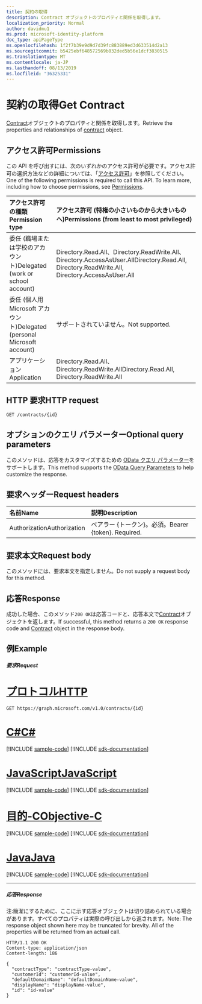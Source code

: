 ```yaml
---
title: 契約の取得
description: Contract オブジェクトのプロパティと関係を取得します。
localization_priority: Normal
author: davidmu1
ms.prod: microsoft-identity-platform
doc_type: apiPageType
ms.openlocfilehash: 1f2f7b39e9d9d7d39fc883889ed3d633514d2a13
ms.sourcegitcommit: b5425ebf648572569b032ded5b56e1dcf3830515
ms.translationtype: MT
ms.contentlocale: ja-JP
ms.lasthandoff: 08/13/2019
ms.locfileid: "36325331"
---
```

# <a name="get-contract"></a><span data-ttu-id="0108e-103">契約の取得</span><span class="sxs-lookup"><span data-stu-id="0108e-103">Get Contract</span></span>

<span data-ttu-id="0108e-104">[Contract](../resources/contract.md)オブジェクトのプロパティと関係を取得します。</span><span class="sxs-lookup"><span data-stu-id="0108e-104">Retrieve the properties and relationships of [contract](../resources/contract.md) object.</span></span>

## <a name="permissions"></a><span data-ttu-id="0108e-105">アクセス許可</span><span class="sxs-lookup"><span data-stu-id="0108e-105">Permissions</span></span>

<span data-ttu-id="0108e-p101">この API を呼び出すには、次のいずれかのアクセス許可が必要です。アクセス許可の選択方法などの詳細については、「[アクセス許可](/graph/permissions-reference)」を参照してください。</span><span class="sxs-lookup"><span data-stu-id="0108e-p101">One of the following permissions is required to call this API. To learn more, including how to choose permissions, see [Permissions](/graph/permissions-reference).</span></span>


|<span data-ttu-id="0108e-108">アクセス許可の種類</span><span class="sxs-lookup"><span data-stu-id="0108e-108">Permission type</span></span>      | <span data-ttu-id="0108e-109">アクセス許可 (特権の小さいものから大きいものへ)</span><span class="sxs-lookup"><span data-stu-id="0108e-109">Permissions (from least to most privileged)</span></span>              |
|:--------------------|:---------------------------------------------------------|
|<span data-ttu-id="0108e-110">委任 (職場または学校のアカウント)</span><span class="sxs-lookup"><span data-stu-id="0108e-110">Delegated (work or school account)</span></span> | <span data-ttu-id="0108e-111">Directory.Read.All、Directory.ReadWrite.All、Directory.AccessAsUser.All</span><span class="sxs-lookup"><span data-stu-id="0108e-111">Directory.Read.All, Directory.ReadWrite.All, Directory.AccessAsUser.All</span></span>    |
|<span data-ttu-id="0108e-112">委任 (個人用 Microsoft アカウント)</span><span class="sxs-lookup"><span data-stu-id="0108e-112">Delegated (personal Microsoft account)</span></span> | <span data-ttu-id="0108e-113">サポートされていません。</span><span class="sxs-lookup"><span data-stu-id="0108e-113">Not supported.</span></span>    |
|<span data-ttu-id="0108e-114">アプリケーション</span><span class="sxs-lookup"><span data-stu-id="0108e-114">Application</span></span> | <span data-ttu-id="0108e-115">Directory.Read.All、Directory.ReadWrite.All</span><span class="sxs-lookup"><span data-stu-id="0108e-115">Directory.Read.All, Directory.ReadWrite.All</span></span> |

## <a name="http-request"></a><span data-ttu-id="0108e-116">HTTP 要求</span><span class="sxs-lookup"><span data-stu-id="0108e-116">HTTP request</span></span>
<!-- { "blockType": "ignored" } -->
```http
GET /contracts/{id}
```

## <a name="optional-query-parameters"></a><span data-ttu-id="0108e-117">オプションのクエリ パラメーター</span><span class="sxs-lookup"><span data-stu-id="0108e-117">Optional query parameters</span></span>

<span data-ttu-id="0108e-118">このメソッドは、応答をカスタマイズするための [OData クエリ パラメーター](https://developer.microsoft.com/graph/docs/concepts/query_parameters)をサポートします。</span><span class="sxs-lookup"><span data-stu-id="0108e-118">This method supports the [OData Query Parameters](https://developer.microsoft.com/graph/docs/concepts/query_parameters) to help customize the response.</span></span>

## <a name="request-headers"></a><span data-ttu-id="0108e-119">要求ヘッダー</span><span class="sxs-lookup"><span data-stu-id="0108e-119">Request headers</span></span>

| <span data-ttu-id="0108e-120">名前</span><span class="sxs-lookup"><span data-stu-id="0108e-120">Name</span></span>      |<span data-ttu-id="0108e-121">説明</span><span class="sxs-lookup"><span data-stu-id="0108e-121">Description</span></span>|
|:----------|:----------|
| <span data-ttu-id="0108e-122">Authorization</span><span class="sxs-lookup"><span data-stu-id="0108e-122">Authorization</span></span>  | <span data-ttu-id="0108e-p102">ベアラー {トークン}。必須。</span><span class="sxs-lookup"><span data-stu-id="0108e-p102">Bearer {token}. Required.</span></span> |

## <a name="request-body"></a><span data-ttu-id="0108e-125">要求本文</span><span class="sxs-lookup"><span data-stu-id="0108e-125">Request body</span></span>

<span data-ttu-id="0108e-126">このメソッドには、要求本文を指定しません。</span><span class="sxs-lookup"><span data-stu-id="0108e-126">Do not supply a request body for this method.</span></span>

## <a name="response"></a><span data-ttu-id="0108e-127">応答</span><span class="sxs-lookup"><span data-stu-id="0108e-127">Response</span></span>

<span data-ttu-id="0108e-128">成功した場合、このメソッド`200 OK`は応答コードと、応答本文で[Contract](../resources/contract.md)オブジェクトを返します。</span><span class="sxs-lookup"><span data-stu-id="0108e-128">If successful, this method returns a `200 OK` response code and [Contract](../resources/contract.md) object in the response body.</span></span>

## <a name="example"></a><span data-ttu-id="0108e-129">例</span><span class="sxs-lookup"><span data-stu-id="0108e-129">Example</span></span>
##### <a name="request"></a><span data-ttu-id="0108e-130">要求</span><span class="sxs-lookup"><span data-stu-id="0108e-130">Request</span></span>


# <a name="httptabhttp"></a>[<span data-ttu-id="0108e-131">プロトコル</span><span class="sxs-lookup"><span data-stu-id="0108e-131">HTTP</span></span>](#tab/http)
<!-- {
  "blockType": "request",
  "name": "get_contract"
}-->
```http
GET https://graph.microsoft.com/v1.0/contracts/{id}
```
# <a name="ctabcsharp"></a>[<span data-ttu-id="0108e-132">C#</span><span class="sxs-lookup"><span data-stu-id="0108e-132">C#</span></span>](#tab/csharp)
[!INCLUDE [sample-code](../includes/snippets/csharp/get-contract-csharp-snippets.md)]
[!INCLUDE [sdk-documentation](../includes/snippets/snippets-sdk-documentation-link.md)]

# <a name="javascripttabjavascript"></a>[<span data-ttu-id="0108e-133">JavaScript</span><span class="sxs-lookup"><span data-stu-id="0108e-133">JavaScript</span></span>](#tab/javascript)
[!INCLUDE [sample-code](../includes/snippets/javascript/get-contract-javascript-snippets.md)]
[!INCLUDE [sdk-documentation](../includes/snippets/snippets-sdk-documentation-link.md)]

# <a name="objective-ctabobjc"></a>[<span data-ttu-id="0108e-134">目的-C</span><span class="sxs-lookup"><span data-stu-id="0108e-134">Objective-C</span></span>](#tab/objc)
[!INCLUDE [sample-code](../includes/snippets/objc/get-contract-objc-snippets.md)]
[!INCLUDE [sdk-documentation](../includes/snippets/snippets-sdk-documentation-link.md)]

# <a name="javatabjava"></a>[<span data-ttu-id="0108e-135">Java</span><span class="sxs-lookup"><span data-stu-id="0108e-135">Java</span></span>](#tab/java)
[!INCLUDE [sample-code](../includes/snippets/java/get-contract-java-snippets.md)]
[!INCLUDE [sdk-documentation](../includes/snippets/snippets-sdk-documentation-link.md)]

---


##### <a name="response"></a><span data-ttu-id="0108e-136">応答</span><span class="sxs-lookup"><span data-stu-id="0108e-136">Response</span></span>
<span data-ttu-id="0108e-p103">注:簡潔にするために、ここに示す応答オブジェクトは切り詰められている場合があります。すべてのプロパティは実際の呼び出しから返されます。</span><span class="sxs-lookup"><span data-stu-id="0108e-p103">Note: The response object shown here may be truncated for brevity. All of the properties will be returned from an actual call.</span></span>
<!-- {
  "blockType": "response",
  "truncated": true,
  "@odata.type": "microsoft.graph.contract"
} -->
```http
HTTP/1.1 200 OK
Content-type: application/json
Content-length: 186

{
  "contractType": "contractType-value",
  "customerId": "customerId-value",
  "defaultDomainName": "defaultDomainName-value",
  "displayName": "displayName-value",
  "id": "id-value"
}
```

<!-- uuid: 8fcb5dbc-d5aa-4681-8e31-b001d5168d79
2015-10-25 14:57:30 UTC -->
<!-- {
  "type": "#page.annotation",
  "description": "Get Contract",
  "keywords": "",
  "section": "documentation",
  "tocPath": "",
  "suppressions": [
  ]
}-->
